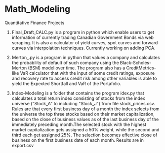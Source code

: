# Math_Modeling
Quantitative Finance Projects  
1. Final_Draft_CALC.py is a program in python which enable users to get information of currently trading
Canadian Government Bonds via web scraping. It is also a calculator of yield curves, spot curves and forward curves 
via interpolation techniques. Currently working on adding PCA.

2. Merton_.py is a program in python that values a company and calculates the probability of default of such company using the Black-Scholes-Merton (BSM) model over time. The program also has a CreditMetrics-like VaR calculator that with the input of some credit ratings, exposure and recovery rate to access credit risk among other variables is able to yield the Expexted Shortfall and VaR of the Portafolio. 

3. Index-Modeling is a folder that contains the program idex.py that calculates a total return index consisting of stocks from the index universe ("Stock_A" to including "Stock_J") from file stock_prices.csv. Rules are that every first business day of a month the index selects from the universe the top three stocks based on their market capitalization, based on the close of business values as of the last business day of the immediately preceding month.The selected stock with the highest market capitalization gets assigned a 50% weight, while the second and third each get assigned 25%. The selection becomes effective close of business on the first business date of each month. Results are in export.csv
